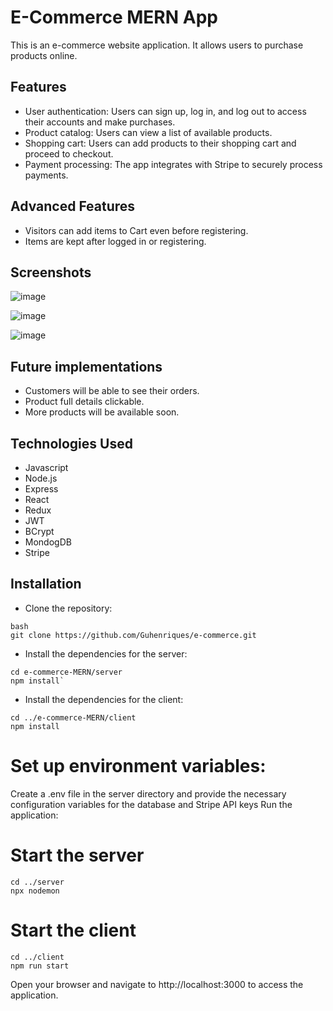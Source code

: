 
# E-Commerce MERN App
This is an e-commerce website application. It allows users to purchase products online.

## Features

- User authentication: Users can sign up, log in, and log out to access their accounts and make purchases.
- Product catalog: Users can view a list of available products. 
- Shopping cart: Users can add products to their shopping cart and proceed to checkout.
- Payment processing: The app integrates with Stripe to securely process payments.

## Advanced Features

- Visitors can add items to Cart even before registering.
- Items are kept after logged in or registering.

## Screenshots

![image](https://res.cloudinary.com/dvteazrgs/image/upload/v1689584561/e-commerce2_hkq37i.png)

![image](https://res.cloudinary.com/dvteazrgs/image/upload/v1689584561/e-commerce3_nihzsp.png)

![image](https://res.cloudinary.com/dvteazrgs/image/upload/v1689584620/e-commerce4_frcf0b.png)


## Future implementations 

- Customers will be able to see their orders.
- Product full details clickable.
- More products will be available soon.

## Technologies Used

- Javascript
- Node.js
- Express
- React
- Redux
- JWT
- BCrypt
- MondogDB
- Stripe 


## Installation
- Clone the repository:

```
bash
git clone https://github.com/Guhenriques/e-commerce.git
```

- Install the dependencies for the server:
```
cd e-commerce-MERN/server
npm install`
```

- Install the dependencies for the client:
```
cd ../e-commerce-MERN/client
npm install
```

# Set up environment variables:
Create a .env file in the server directory and provide the necessary configuration variables for the database and Stripe API keys
Run the application:
# Start the server
```
cd ../server
npx nodemon
```

# Start the client
```
cd ../client
npm run start
```

Open your browser and navigate to http://localhost:3000 to access the application.